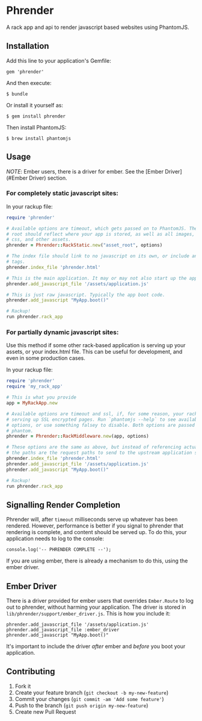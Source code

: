 # Phrender

A rack app and api to render javascript based websites using PhantomJS.

## Installation

Add this line to your application's Gemfile:

    gem 'phrender'

And then execute:

    $ bundle

Or install it yourself as:

    $ gem install phrender

Then install PhantomJS:

    $ brew install phantomjs

## Usage

*NOTE*: Ember users, there is a driver for ember. See the [Ember Driver](#Ember
Driver) section.

### For completely static javascript sites:

In your rackup file:

```ruby
require 'phrender'

# Available options are timeout, which gets passed on to PhantomJS. The asset
# root should reflect where your app is stored, as well as all images, fonts,
# css, and other assets.
phrender = Phrender::RackStatic.new("asset_root", options)

# The index file should link to no javascript on its own, or include any script
# tags.
phrender.index_file 'phrender.html'

# This is the main application. It may or may not also start up the app.
phrender.add_javascript_file '/assets/application.js'

# This is just raw javascript. Typically the app boot code.
phrender.add_javascript "MyApp.boot()"

# Rackup!
run phrender.rack_app
```

### For partially dynamic javascript sites:

Use this method if some other rack-based application is serving up your assets,
or your index.html file. This can be useful for development, and even in some
production cases.

In your rackup file:

```ruby
require 'phrender'
require 'my_rack_app'

# This is what you provide
app = MyRackApp.new

# Available options are timeout and ssl, if, for some reason, your rack app is
# serving up SSL encrypted pages. Run `phantomjs --help` to see available
# options, or use something falsey to disable. Both options are passed to
# phantom.
phrender = Phrender::RackMiddleware.new(app, options)

# These options are the same as above, but instead of referencing actual files,
# the paths are the request paths to send to the upstream application server.
phrender.index_file 'phrender.html'
phrender.add_javascript_file '/assets/application.js'
phrender.add_javascript "MyApp.boot()"

# Rackup!
run phrender.rack_app
```

## Signalling Render Completion

Phrender will, after `timeout` milliseconds serve up whatever has been rendered.
However, performance is better if you signal to phrender that rendering is
complete, and content should be served up. To do this, your application needs to
log to the console:

```
console.log('-- PHRENDER COMPLETE --');
```

If you are using ember, there is already a mechanism to do this, using the ember
driver.

## Ember Driver

There is a driver provided for ember users that overrides `Ember.Route` to log
out to phrender, without harming your application. The driver is stored in
`lib/phrender/support/ember_driver.js`. This is how you include it:

```
phrender.add_javascript_file '/assets/application.js'
phrender.add_javascript_file :ember_driver
phrender.add_javascript "MyApp.boot()"
```

It's important to include the driver *after* ember and *before* you boot your
application.

## Contributing

1. Fork it
2. Create your feature branch (`git checkout -b my-new-feature`)
3. Commit your changes (`git commit -am 'Add some feature'`)
4. Push to the branch (`git push origin my-new-feature`)
5. Create new Pull Request

